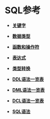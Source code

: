 # SQL参考

-   **[关键字](dolphin-关键字.md)**

-   **[数据类型](dolphin-数据类型.md)**

-   **[函数和操作符](dolphin-函数和操作符.md)**

-   **[表达式](dolphin-表达式.md)**

-   **[类型转换](dolphin-类型转换.md)**

-   **[DDL语法一览表](dolphin-DDL语法一览表.md)**

-   **[DML语法一览表](dolphin-DML语法一览表.md)**

-   **[DCL语法一览表](dolphin-DCL语法一览表.md)**

-   **[SQL语法](dolphin-SQL语法.md)**
